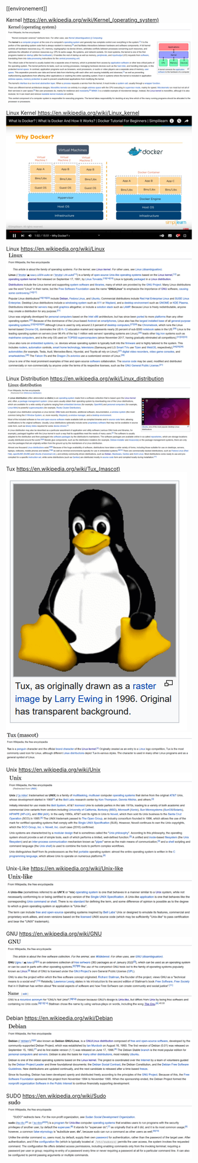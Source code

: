 [[environement]]

Kernel
https://en.wikipedia.org/wiki/Kernel_(operating_system)
![[kernel1.png]](../pictures/kernel1.png)

Linux Kernel
https://en.wikipedia.org/wiki/Linux_kernel
![[kernel2.png]](../pictures/docker2.png)

Linux
https://en.wikipedia.org/wiki/Linux
![[linux1.png]](../pictures/linux1.png)

Linux Distribution
https://en.wikipedia.org/wiki/Linux_distribution
![[linux2.png]](../pictures/linux2.png)

Tux
https://en.wikipedia.org/wiki/Tux_(mascot)
![[tux1.png]](../pictures/tux1.png)
![[tux2.png]](../pictures/tux2.png)

Unix
https://en.wikipedia.org/wiki/Unix
![[unix1.png]](../pictures/unix1.png)

Unix-Like
https://en.wikipedia.org/wiki/Unix-like
![[unix2.png]](../pictures/unix2.png)

GNU
https://en.wikipedia.org/wiki/GNU
![[gnu1.png]](../pictures/gnu1.png)
![[gnu2.png]](../pictures/gnu2.png)

Debian
https://en.wikipedia.org/wiki/Debian
![[debian1.png]](../pictures/debian1.png)

SUDO
https://en.wikipedia.org/wiki/Sudo
![[sudo1.png]](../pictures/sudo1.png)